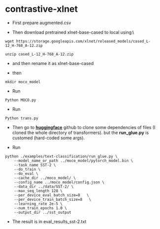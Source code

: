 # contrastive-xlnet
- First prepare augmented.csv

- Then download pretrained xlnet-base-cased to local using:\\
```
wget https://storage.googleapis.com/xlnet/released_models/cased_L-12_H-768_A-12.zip

unzip cased_L-12_H-768_A-12.zip
```
- and then rename it as xlnet-base-cased

- then
```
mkdir moco_model
```
- Run 
```
Python MOCO.py
```
- Run 
```
Python trans.py
```
- Then go to [**huggingface**](https://github.com/huggingface/transformers) github to clone some dependencies of files (I cloned the whole directory of transformers). 
but the **run_glue.py** is customed (hard-coded some args). 

- Run 
```
python ./examples/text-classification/run_glue.py \
    --model_name_or_path ../moco_model/pytorch_model.bin \
    --task_name SST-2 \
    --do_train \
    --do_eval \
    --cache_dir ../moco_model/ \
    --config_name ../moco_model/config.json \
    --data_dir ../data/SST-2/ \
    --max_seq_length 128 \
    --per_device_eval_batch_size=8   \
    --per_device_train_batch_size=8   \
    --learning_rate 2e-5 \
    --num_train_epochs 1.0 \
    --output_dir ../sst_output
 ```   
 - The result is in eval_results_sst-2.txt

